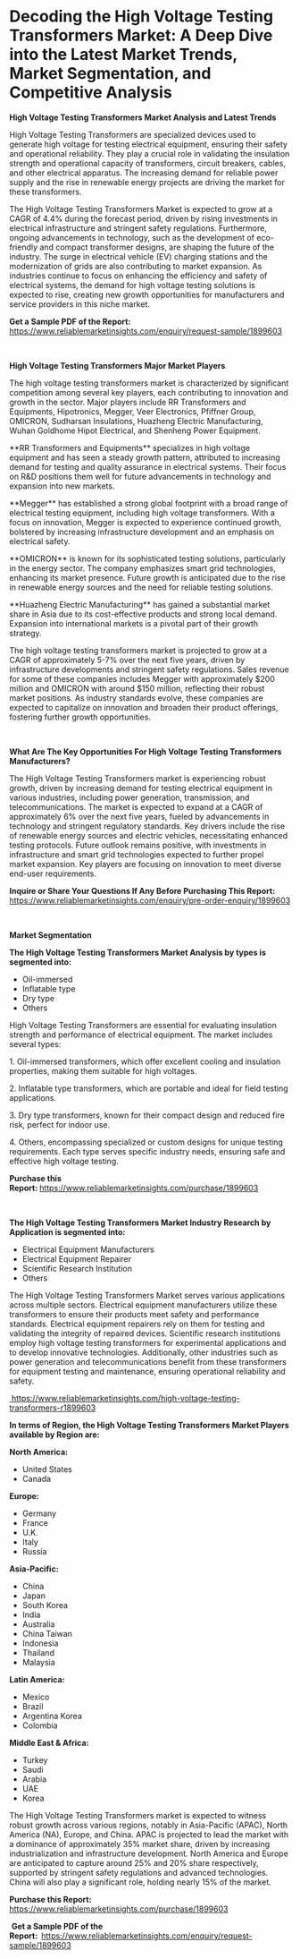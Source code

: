<p><h1>Decoding the High Voltage Testing Transformers Market: A Deep Dive into the Latest Market Trends, Market Segmentation, and Competitive Analysis</h1></p><p><strong>High Voltage Testing Transformers Market Analysis and Latest Trends</strong></p>
<p><p>High Voltage Testing Transformers are specialized devices used to generate high voltage for testing electrical equipment, ensuring their safety and operational reliability. They play a crucial role in validating the insulation strength and operational capacity of transformers, circuit breakers, cables, and other electrical apparatus. The increasing demand for reliable power supply and the rise in renewable energy projects are driving the market for these transformers.</p><p>The High Voltage Testing Transformers Market is expected to grow at a CAGR of 4.4% during the forecast period, driven by rising investments in electrical infrastructure and stringent safety regulations. Furthermore, ongoing advancements in technology, such as the development of eco-friendly and compact transformer designs, are shaping the future of the industry. The surge in electrical vehicle (EV) charging stations and the modernization of grids are also contributing to market expansion. As industries continue to focus on enhancing the efficiency and safety of electrical systems, the demand for high voltage testing solutions is expected to rise, creating new growth opportunities for manufacturers and service providers in this niche market.</p></p>
<p><strong>Get a Sample PDF of the Report:&nbsp;</strong> <a href="https://www.reliablemarketinsights.com/enquiry/request-sample/1899603?utm_campaign=2788&utm_medium=2&utm_source=Github&utm_content=ia&utm_term=16042025&utm_id=high-voltage-testing-transformers">https://www.reliablemarketinsights.com/enquiry/request-sample/1899603</a></p>
<p>&nbsp;</p>
<p><strong>High Voltage Testing Transformers Major Market Players</strong></p>
<p><p>The high voltage testing transformers market is characterized by significant competition among several key players, each contributing to innovation and growth in the sector. Major players include RR Transformers and Equipments, Hipotronics, Megger, Veer Electronics, Pfiffner Group, OMICRON, Sudharsan Insulations, Huazheng Electric Manufacturing, Wuhan Goldhome Hipot Electrical, and Shenheng Power Equipment.</p><p>**RR Transformers and Equipments** specializes in high voltage equipment and has seen a steady growth pattern, attributed to increasing demand for testing and quality assurance in electrical systems. Their focus on R&D positions them well for future advancements in technology and expansion into new markets.</p><p>**Megger** has established a strong global footprint with a broad range of electrical testing equipment, including high voltage transformers. With a focus on innovation, Megger is expected to experience continued growth, bolstered by increasing infrastructure development and an emphasis on electrical safety.</p><p>**OMICRON** is known for its sophisticated testing solutions, particularly in the energy sector. The company emphasizes smart grid technologies, enhancing its market presence. Future growth is anticipated due to the rise in renewable energy sources and the need for reliable testing solutions.</p><p>**Huazheng Electric Manufacturing** has gained a substantial market share in Asia due to its cost-effective products and strong local demand. Expansion into international markets is a pivotal part of their growth strategy.</p><p>The high voltage testing transformers market is projected to grow at a CAGR of approximately 5-7% over the next five years, driven by infrastructure developments and stringent safety regulations. Sales revenue for some of these companies includes Megger with approximately $200 million and OMICRON with around $150 million, reflecting their robust market positions. As industry standards evolve, these companies are expected to capitalize on innovation and broaden their product offerings, fostering further growth opportunities.</p></p>
<p>&nbsp;</p>
<p><strong>What Are The Key Opportunities For High Voltage Testing Transformers Manufacturers?</strong></p>
<p><p>The High Voltage Testing Transformers market is experiencing robust growth, driven by increasing demand for testing electrical equipment in various industries, including power generation, transmission, and telecommunications. The market is expected to expand at a CAGR of approximately 6% over the next five years, fueled by advancements in technology and stringent regulatory standards. Key drivers include the rise of renewable energy sources and electric vehicles, necessitating enhanced testing protocols. Future outlook remains positive, with investments in infrastructure and smart grid technologies expected to further propel market expansion. Key players are focusing on innovation to meet diverse end-user requirements.</p></p>
<p><strong>Inquire or Share Your Questions If Any Before Purchasing This Report:</strong> <a href="https://www.reliablemarketinsights.com/enquiry/pre-order-enquiry/1899603?utm_campaign=2788&utm_medium=2&utm_source=Github&utm_content=ia&utm_term=16042025&utm_id=high-voltage-testing-transformers">https://www.reliablemarketinsights.com/enquiry/pre-order-enquiry/1899603</a></p>
<p>&nbsp;</p>
<p><strong>Market Segmentation</strong></p>
<p><strong>The High Voltage Testing Transformers Market Analysis by types is segmented into:</strong></p>
<p><ul><li>Oil-immersed</li><li>Inflatable type</li><li>Dry type</li><li>Others</li></ul></p>
<p><p>High Voltage Testing Transformers are essential for evaluating insulation strength and performance of electrical equipment. The market includes several types: </p><p>1. Oil-immersed transformers, which offer excellent cooling and insulation properties, making them suitable for high voltages.</p><p>2. Inflatable type transformers, which are portable and ideal for field testing applications. </p><p>3. Dry type transformers, known for their compact design and reduced fire risk, perfect for indoor use.  </p><p>4. Others, encompassing specialized or custom designs for unique testing requirements. Each type serves specific industry needs, ensuring safe and effective high voltage testing.</p></p>
<p><strong>Purchase this Report:&nbsp;</strong><a href="https://www.reliablemarketinsights.com/purchase/1899603?utm_campaign=2788&utm_medium=2&utm_source=Github&utm_content=ia&utm_term=16042025&utm_id=high-voltage-testing-transformers">https://www.reliablemarketinsights.com/purchase/1899603</a></p>
<p>&nbsp;</p>
<p><strong>The High Voltage Testing Transformers Market Industry Research by Application is segmented into:</strong></p>
<p><ul><li>Electrical Equipment Manufacturers</li><li>Electrical Equipment Repairer</li><li>Scientific Research Institution</li><li>Others</li></ul></p>
<p><p>The High Voltage Testing Transformers Market serves various applications across multiple sectors. Electrical equipment manufacturers utilize these transformers to ensure their products meet safety and performance standards. Electrical equipment repairers rely on them for testing and validating the integrity of repaired devices. Scientific research institutions employ high voltage testing transformers for experimental applications and to develop innovative technologies. Additionally, other industries such as power generation and telecommunications benefit from these transformers for equipment testing and maintenance, ensuring operational reliability and safety.</p></p>
<p><a href="https://www.reliablemarketinsights.com/high-voltage-testing-transformers-r1899603?utm_campaign=2788&utm_medium=2&utm_source=Github&utm_content=ia&utm_term=16042025&utm_id=high-voltage-testing-transformers">&nbsp;https://www.reliablemarketinsights.com/high-voltage-testing-transformers-r1899603</a></p>
<p><strong>In terms of Region, the High Voltage Testing Transformers Market Players available by Region are:</strong></p>
<p>
    <p> <strong> North America: </strong>
        <ul>
            <li>United States</li>
            <li>Canada</li>
        </ul>
        </p> 
    <p> <strong> Europe: </strong>
        <ul>
            <li>Germany</li>
            <li>France</li>
            <li>U.K.</li>
            <li>Italy</li>
            <li>Russia</li>
        </ul>
        </p> 
    <p> <strong> Asia-Pacific: </strong>
        <ul>
            <li>China</li>
            <li>Japan</li>
            <li>South Korea</li>
            <li>India</li>
            <li>Australia</li>
            <li>China Taiwan</li>
            <li>Indonesia</li>
            <li>Thailand</li>
            <li>Malaysia</li>
        </ul>
        </p> 
    <p> <strong> Latin America: </strong>
        <ul>
            <li>Mexico</li>
            <li>Brazil</li>
            <li>Argentina Korea</li>
            <li>Colombia</li>
        </ul>
        </p> 
    <p> <strong> Middle East & Africa: </strong>
        <ul>
            <li>Turkey</li>
            <li>Saudi</li>
            <li>Arabia</li>
            <li>UAE</li>
            <li>Korea</li>
        </ul>
    </p>
    </p>
<p><p>The High Voltage Testing Transformers market is expected to witness robust growth across various regions, notably in Asia-Pacific (APAC), North America (NA), Europe, and China. APAC is projected to lead the market with a dominance of approximately 35% market share, driven by increasing industrialization and infrastructure development. North America and Europe are anticipated to capture around 25% and 20% share respectively, supported by stringent safety regulations and advanced technologies. China will also play a significant role, holding nearly 15% of the market.</p></p>
<p><strong>Purchase this Report: </strong><a href="https://www.reliablemarketinsights.com/purchase/1899603?utm_campaign=2788&utm_medium=2&utm_source=Github&utm_content=ia&utm_term=16042025&utm_id=high-voltage-testing-transformers">https://www.reliablemarketinsights.com/purchase/1899603</a></p>
<p>&nbsp;<strong>Get a Sample PDF of the Report:&nbsp;&nbsp;</strong><a href="https://www.reliablemarketinsights.com/enquiry/request-sample/1899603?utm_campaign=2788&utm_medium=2&utm_source=Github&utm_content=ia&utm_term=16042025&utm_id=high-voltage-testing-transformers">https://www.reliablemarketinsights.com/enquiry/request-sample/1899603</a></p>
<p><strong></strong></p>
<p><p></p><p></p><p></p></p>